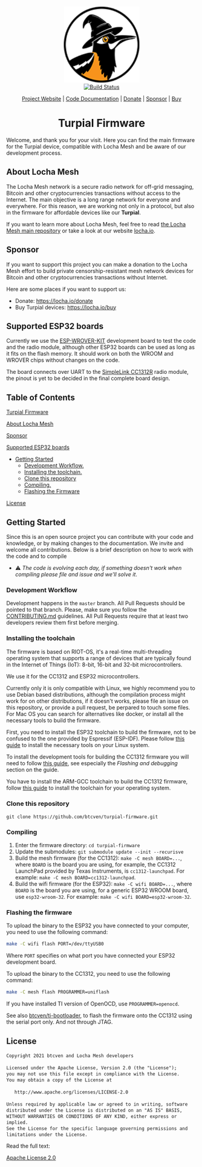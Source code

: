 <p align="center">
  <a href="https://locha.io/">
  <img height="200px" src="doc/logo.png">
  </a>
  <br>
  <a href="https://travis-ci.com/btcven/turpial-firmware">
    <img src="https://travis-ci.com/btcven/turpial-firmware.svg?branch=master" title="Build Status">
  </a>
</p>

<p align="center">
  <a href="https://locha.io/">Project Website</a> |
  <a href="https://btcven.github.io/turpial-firmware/">Code Documentation</a> |
  <a href="https://locha.io/donate">Donate</a> |
  <a href="https://github.com/sponsors/rdymac">Sponsor</a> |
  <a href="https://locha.io/buy">Buy</a>
</p>

<h1 align="center">Turpial Firmware</h1>

Welcome, and thank you for your visit. Here you can
find the main firmware for the Turpial device, compatible with Locha Mesh and be aware
of our development process.

## About Locha Mesh

The Locha Mesh network is a secure radio network for off-grid messaging, Bitcoin and other
cryptocurrencies transactions without access to the Internet. The main objective is a
long range network for everyone and
everywhere. For this reason, we are working not only in a protocol, but also in the
firmware for affordable devices like our **Turpial**.

If you want to learn more about Locha Mesh, feel free to read
[the Locha Mesh main repository](https://github.com/btcven/locha) or take a
look at our website [locha.io](https://www.locha.io).

## Sponsor

If you want to support this project you can make a donation to the Locha Mesh
effort to build private censorship-resistant mesh network devices for Bitcoin and other
cryptocurrencies transactions without Internet.

Here are some places if you want to support us:

- Donate: https://locha.io/donate
- Buy Turpial devices: https://locha.io/buy

## Supported ESP32 boards

Currently we use the [ESP-WROVER-KIT](https://www.espressif.com/en/products/hardware/esp-wrover-kit/overview)
development board to test the code and the radio module, although other ESP32
boards can be used as long as it fits on the flash memory. It should work on
both the WROOM and WROVER chips without changes on the code.

The board connects over UART to the
[SimpleLink CC1312R](https://www.ti.com/product/CC1312R) radio module, the
pinout is yet to be decided in the final complete board design.

## Table of Contents

[Turpial Firmware](#turpial-firmware)

[About Locha Mesh](#about-locha-mesh)

[Sponsor](#sponsor)

[Supported ESP32 boards](#supported-esp32-boards)

* [Getting Started](#getting-started)
   - [Development Workflow.](#development-workflow)
   - [Installing the toolchain.](#installing-the-toolchain)
   - [Clone this repository](#clone-this-repository)
   - [Compiling.](#compiling)
   - [Flashing the Firmware](#flashing-the-firmware)

[License](#license)

## Getting Started

Since this is an open source project you can contribute with your code and
knowledge, or by making changes to the documentation. We invite and welcome
all contributions. Below is a brief description on how to work with the code
and to compile

- :warning: _The code is evolving each day, if something doesn't work when
compiling please file and issue and we'll solve it_.

### Development Workflow

Development happens in the `master` branch. All Pull Requests should be pointed
to that branch. Please, make sure you follow the [CONTRIBUTING.md](CONTRIBUTING.md)
guidelines. All Pull Requests require that at least two developers review them
first before merging.

### Installing the toolchain

The firmware is based on RIOT-OS, it's a real-time multi-threading operating
system that supports a range of devices that are typically found in the
Internet of Things (IoT): 8-bit, 16-bit and 32-bit microcontrollers.

We use it for the CC1312 and ESP32 microcontrollers.

Currently only it is only compatible with Linux, we highly recommend you to
use Debian based distributions, although the compilation process might work
for on other distributions, if it doesn't works, please file an issue
on this repository, or provide a pull request, be perpared to touch some
files. For Mac OS you can search for alternatives like docker, or install
all the necessary tools to build the firmware.

First, you need to install the ESP32 toolchain to build the firmware,
not to be confused to the one provided by Espressif (ESP-IDF). Please follow
[this guide](https://doc.riot-os.org/group__cpu__esp32.html#esp32_toolchain)
to install the necessary tools on your Linux system.

To install the development tools for building the CC1312 firmware you will
need to follow [this guide](https://doc.riot-os.org/group__boards__cc1312__launchpad.html),
see especially the _Flashing and debugging_ section on the guide.

You have to install the ARM-GCC toolchain to build the CC1312 firmware, follow
[this guide](https://github.com/RIOT-OS/RIOT/wiki/Family:-ARM) to install
the toolchain for your operating system.

### Clone this repository

```
git clone https://github.com/btcven/turpial-firmware.git
```

### Compiling

 1. Enter the firmware directory: `cd turpial-firmware`
 2. Update the submodules: `git submodule update --init --recurisve`
 3. Build the mesh firmware (for the CC1312): `make -C mesh BOARD=...`,
    where `BOARD` is the board you are using, for example, the CC1312
    LaunchPad provided by Texas Instruments, is `cc1312-launchpad`.
    For example: `make -C mesh BOARD=cc1312-launchpad`.
 4. Build the wifi firmware (for the ESP32): `make -C wifi BOARD=...`,
    where `BOARD` is the board you are using, for a generic ESP32 WROOM
    board, use `esp32-wroom-32`.
    For example: `make -C wifi BOARD=esp32-wroom-32`.


### Flashing the firmware

To upload the binary to the ESP32 you have connected to your computer, you
need to use the following command:

```bash
make -C wifi flash PORT=/dev/ttyUSB0
```

Where `PORT` specifies on what port you have connected your ESP32 development
board.

To upload the binary to the CC1312, you need to use the following command:

```bash
make -C mesh flash PROGRAMMER=uniflash
```

If you have installed TI version of OpenOCD, use `PROGRAMMER=openocd`.

See also [btcven/ti-bootloader](https://github.com/btcven/ti-bootloader),
to flash the firmware onto the CC1312 using the serial port only. And
not through JTAG.

## License

```
Copyright 2021 btcven and Locha Mesh developers

Licensed under the Apache License, Version 2.0 (the "License");
you may not use this file except in compliance with the License.
You may obtain a copy of the License at

   http://www.apache.org/licenses/LICENSE-2.0

Unless required by applicable law or agreed to in writing, software
distributed under the License is distributed on an "AS IS" BASIS,
WITHOUT WARRANTIES OR CONDITIONS OF ANY KIND, either express or implied.
See the License for the specific language governing permissions and
limitations under the License.
```

Read the full text:

[Apache License 2.0](LICENSE)
